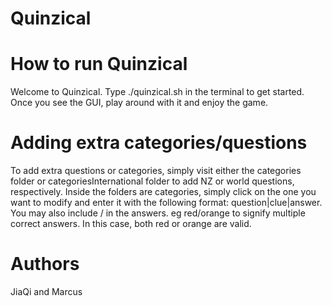 # Quinzical

# How to run Quinzical
Welcome to Quinzical. Type ./quinzical.sh in the terminal to get started. Once you see the GUI, play around with it and enjoy the game.

# Adding extra categories/questions
To add extra questions or categories, simply visit either the categories folder or categoriesInternational folder to add NZ or world questions, respectively. Inside the folders are categories, simply click on the one you want to modify and enter it with the following format: question|clue|answer. You may also include / in the answers. eg red/orange to signify multiple correct answers. In this case, both red or orange are valid.

# Authors
JiaQi and Marcus





